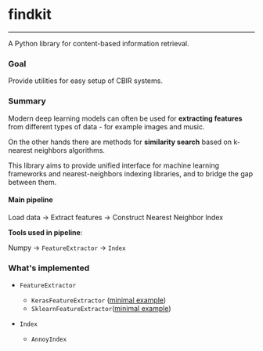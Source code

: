 # findkit

----

A Python library for content-based information retrieval.

### Goal

Provide utilities for easy setup of CBIR systems.

### Summary

Modern deep learning models can often be used for **extracting features** from different types of data - for example images and music.

On the other hands there are methods for **similarity search** based on k-nearest neighbors algorithms.

This library aims to provide unified interface for machine learning frameworks and nearest-neighbors indexing libraries, and to bridge the gap between them.

#### Main pipeline

Load data -> Extract features -> Construct Nearest Neighbor Index

**Tools used in pipeline**:

Numpy -> `FeatureExtractor` -> `Index`

### What's implemented

- `FeatureExtractor`
    - `KerasFeatureExtractor` ([minimal example](https://github.com/lambdaofgod/findkit/blob/master/examples/keras%20extractor%20%26%20annoy%20index.ipynb))
    - `SklearnFeatureExtractor`([minimal example](https://github.com/lambdaofgod/findkit/blob/master/examples/sklearn%20extractor%20%26%20annoy%20index.ipynb))
    
- `Index`
    - `AnnoyIndex`